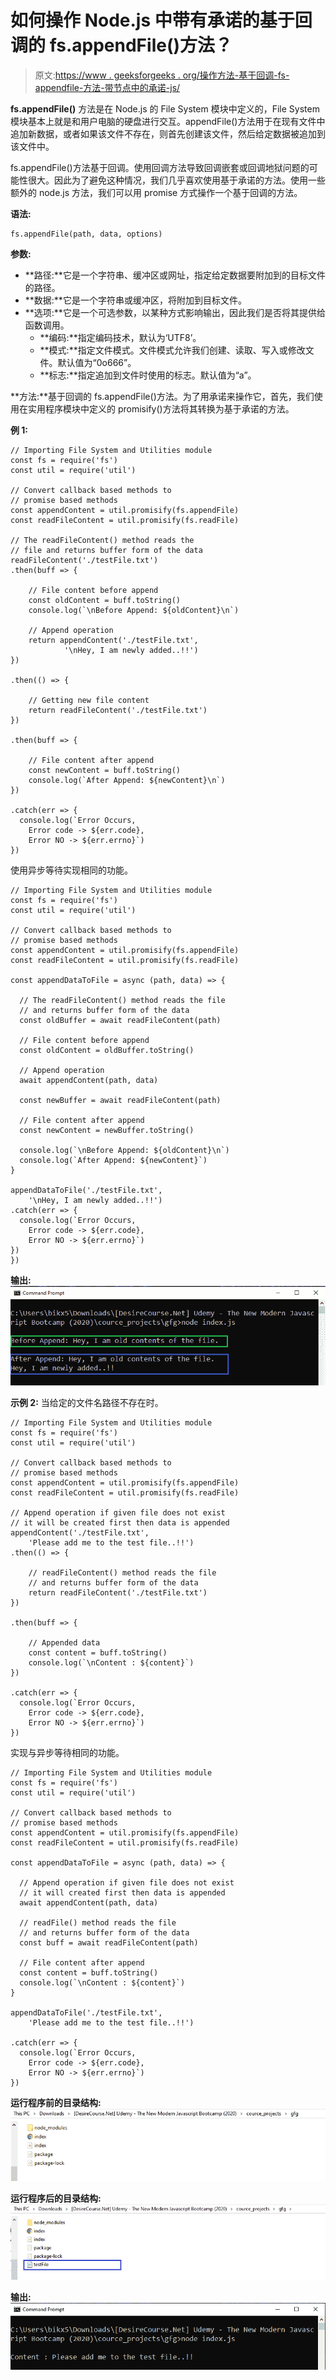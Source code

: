 # 如何操作 Node.js 中带有承诺的基于回调的 fs.appendFile()方法？

> 原文:[https://www . geeksforgeeks . org/操作方法-基于回调-fs-appendfile-方法-带节点中的承诺-js/](https://www.geeksforgeeks.org/how-to-operate-callback-based-fs-appendfile-method-with-promises-in-node-js/)

**fs.appendFile()** 方法是在 Node.js 的 File System 模块中定义的，File System 模块基本上就是和用户电脑的硬盘进行交互。appendFile()方法用于在现有文件中追加新数据，或者如果该文件不存在，则首先创建该文件，然后给定数据被追加到该文件中。

fs.appendFile()方法基于回调。使用回调方法导致回调嵌套或回调地狱问题的可能性很大。因此为了避免这种情况，我们几乎喜欢使用基于承诺的方法。使用一些额外的 node.js 方法，我们可以用 promise 方式操作一个基于回调的方法。

**语法:**

```
fs.appendFile(path, data, options)
```

**参数:**

*   **路径:**它是一个字符串、缓冲区或网址，指定给定数据要附加到的目标文件的路径。
*   **数据:**它是一个字符串或缓冲区，将附加到目标文件。
*   **选项:**它是一个可选参数，以某种方式影响输出，因此我们是否将其提供给函数调用。
    *   **编码:**指定编码技术，默认为‘UTF8’。
    *   **模式:**指定文件模式。文件模式允许我们创建、读取、写入或修改文件。默认值为“0o666”。
    *   **标志:**指定追加到文件时使用的标志。默认值为“a”。

**方法:**基于回调的 fs.appendFile()方法。为了用承诺来操作它，首先，我们使用在实用程序模块中定义的 promisify()方法将其转换为基于承诺的方法。

**例 1:**

```
// Importing File System and Utilities module
const fs = require('fs')
const util = require('util')

// Convert callback based methods to
// promise based methods
const appendContent = util.promisify(fs.appendFile)
const readFileContent = util.promisify(fs.readFile)

// The readFileContent() method reads the
// file and returns buffer form of the data 
readFileContent('./testFile.txt')
.then(buff => {

    // File content before append 
    const oldContent = buff.toString()
    console.log(`\nBefore Append: ${oldContent}\n`)

    // Append operation
    return appendContent('./testFile.txt', 
            '\nHey, I am newly added..!!')
})

.then(() => {

    // Getting new file content
    return readFileContent('./testFile.txt')
})

.then(buff => {

    // File content after append 
    const newContent = buff.toString()
    console.log(`After Append: ${newContent}\n`)
})

.catch(err => {
  console.log(`Error Occurs, 
    Error code -> ${err.code}, 
    Error NO -> ${err.errno}`)
})
```

使用异步等待实现相同的功能。

```
// Importing File System and Utilities module
const fs = require('fs')
const util = require('util')

// Convert callback based methods to
// promise based methods
const appendContent = util.promisify(fs.appendFile)
const readFileContent = util.promisify(fs.readFile)

const appendDataToFile = async (path, data) => {

  // The readFileContent() method reads the file
  // and returns buffer form of the data 
  const oldBuffer = await readFileContent(path)

  // File content before append 
  const oldContent = oldBuffer.toString()

  // Append operation
  await appendContent(path, data)

  const newBuffer = await readFileContent(path)

  // File content after append 
  const newContent = newBuffer.toString()

  console.log(`\nBefore Append: ${oldContent}\n`)
  console.log(`After Append: ${newContent}`)
}

appendDataToFile('./testFile.txt', 
    '\nHey, I am newly added..!!')
.catch(err => {
  console.log(`Error Occurs, 
    Error code -> ${err.code}, 
    Error NO -> ${err.errno}`)
})
})
```

**输出:**
![](img/92312267445c7b346f87e06d1fb1d5e4.png)

**示例 2:** 当给定的文件名路径不存在时。

```
// Importing File System and Utilities module
const fs = require('fs')
const util = require('util')

// Convert callback based methods to 
// promise based methods
const appendContent = util.promisify(fs.appendFile)
const readFileContent = util.promisify(fs.readFile)

// Append operation if given file does not exist
// it will be created first then data is appended
appendContent('./testFile.txt', 
    'Please add me to the test file..!!')
.then(() => {

    // readFileContent() method reads the file
    // and returns buffer form of the data 
    return readFileContent('./testFile.txt')
})

.then(buff => {

    // Appended data
    const content = buff.toString()
    console.log(`\nContent : ${content}`)
})

.catch(err => {
  console.log(`Error Occurs, 
    Error code -> ${err.code}, 
    Error NO -> ${err.errno}`)
})
```

实现与异步等待相同的功能。

```
// Importing File System and Utilities module
const fs = require('fs')
const util = require('util')

// Convert callback based methods to 
// promise based methods
const appendContent = util.promisify(fs.appendFile)
const readFileContent = util.promisify(fs.readFile)

const appendDataToFile = async (path, data) => {

  // Append operation if given file does not exist
  // it will created first then data is appended
  await appendContent(path, data)

  // readFile() method reads the file
  // and returns buffer form of the data 
  const buff = await readFileContent(path)

  // File content after append 
  const content = buff.toString()
  console.log(`\nContent : ${content}`)
}

appendDataToFile('./testFile.txt', 
    'Please add me to the test file..!!')

.catch(err => {
  console.log(`Error Occurs, 
    Error code -> ${err.code}, 
    Error NO -> ${err.errno}`)
})
```

**运行程序前的目录结构:**
![](img/67b6f902f1ce1742b3fafc8bcf01b07c.png)

**运行程序后的目录结构:**
![](img/98710402902173ddb5280275b5a8b04a.png)

**输出:**
![](img/764d4e20f5d6f686c96948a67a228ef4.png)